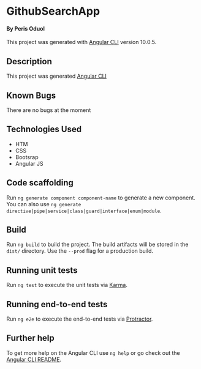 # GithubSearchApp

#### By **Peris Oduol**

This project was generated with [Angular CLI](https://github.com/angular/angular-cli) version 10.0.5.

## Description

This project was generated [Angular CLI]( https://perisoduol618.github.io/Vocelli-Pizza/)


## Known Bugs
There are no bugs at the moment

## Technologies Used
* HTM
* CSS
* Bootsrap
* Angular JS

## Code scaffolding

Run `ng generate component component-name` to generate a new component. You can also use `ng generate directive|pipe|service|class|guard|interface|enum|module`.

## Build

Run `ng build` to build the project. The build artifacts will be stored in the `dist/` directory. Use the `--prod` flag for a production build.

## Running unit tests

Run `ng test` to execute the unit tests via [Karma](https://karma-runner.github.io).

## Running end-to-end tests

Run `ng e2e` to execute the end-to-end tests via [Protractor](http://www.protractortest.org/).

## Further help

To get more help on the Angular CLI use `ng help` or go check out the [Angular CLI README](https://github.com/angular/angular-cli/blob/master/README.md).
